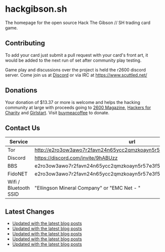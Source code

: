 # hackgibson.sh
The homepage for the open source Hack The Gibson // SH trading card game.


## Contributing

To add your card just submit a pull request with your card's front art, it would be added to the next run of set after community play testing.

Game play and discussions over the project is held the r2600 discord server. Come join us at [Discord](https://discord.com/invite/9hABUzz) or via IRC at https://www.scuttled.net/


## Donations

Your donation of $13.37 or more is welcome and helps the hacking community at large with proceeds going to [2600 Magazine](https://2600.com/), [Hackers for Charity](https://hackersforcharity.org) and [Girlstart](https://girlstart.org).  Visit [buymeacoffee](https://www.buymeacoffee.com/hackgibson.sh) to donate.


## Contact Us

Service | url
-|-
Tor | http://e2ro3ow3awo7r2favn24n65ycc2qmzkoayn5r57e3f56nvjwdcgg32ad.onion
Discord | https://discord.com/invite/9hABUzz
BBS | e2ro3ow3awo7r2favn24n65ycc2qmzkoayn5r57e3f56nvjwdcgg32ad.onion:23
FidoNET | e2ro3ow3awo7r2favn24n65ycc2qmzkoayn5r57e3f56nvjwdcgg32ad.onion:24554
Wifi / Bluetooth SSID | "Ellingson Mineral Company" or "EMC Net - <fidonet address>"

## Latest Changes
<!-- BLOG-POST-LIST:START -->
- [Updated with the latest blog posts](https://github.com/DFW2600/hackgibson.sh/commit/901e9e945b5dbb50ac03d4084a5b5c4d62a9af12)
- [Updated with the latest blog posts](https://github.com/DFW2600/hackgibson.sh/commit/f151605f7f98558c2874b88dfc8efa8f1f0bcb65)
- [Updated with the latest blog posts](https://github.com/DFW2600/hackgibson.sh/commit/67fcd31842390339f66d8d307715f63d63bad303)
- [Updated with the latest blog posts](https://github.com/DFW2600/hackgibson.sh/commit/b7a637f456890d6247ce288f102a8bfe7a0b90d1)
- [Updated with the latest blog posts](https://github.com/DFW2600/hackgibson.sh/commit/af78a052f5bc3516fee561e4860e23e57cbf7e5a)
<!-- BLOG-POST-LIST:END -->
